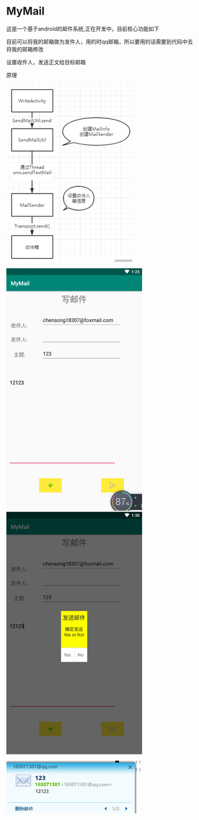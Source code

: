 # MyMail
这是一个基于android的邮件系统,正在开发中，目前核心功能如下

目前可以将我的邮箱做为发件人，用的时qq邮箱，所以要用的话需要到代码中去将我的邮箱修改

设置收件人，发送正文给目标邮箱

原理

![原理](https://github.com/15574946385/MyMail/blob/master/img/%E5%8F%91%E9%80%81%E9%82%AE%E4%BB%B6%E5%8E%9F%E7%90%86.png)

![发邮件](https://github.com/15574946385/MyMail/blob/master/img/%E5%8F%91%E9%82%AE%E4%BB%B6.png
)
![确认发送](https://github.com/15574946385/MyMail/blob/master/img/%E7%A1%AE%E5%AE%9A%E5%8F%91%E9%80%81.png)

![收到邮件](https://github.com/15574946385/MyMail/blob/master/img/%E6%94%B6%E5%88%B0%E9%82%AE%E4%BB%B6.png
)




